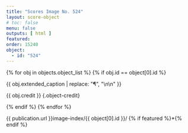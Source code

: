 ```yaml
---
title: "Scores Image No. 524"
layout: score-object
# toc: false
menu: false
outputs: [ html ]
featured: 
order: 15240
object:
  - id: "524"
---
```


{% for obj in objects.object_list %}
{% if obj.id == object[0].id %}

{{ obj.extended_caption | replace: "¶", "\n\n" }}

{{ obj.credit }} {.object-credit}

{% endif %}
{% endfor %}

<div class="object-credit object-url is-print-only">

{{ publication.url }}image-index/{{ object[0].id }}/ {% if featured %}*{% endif %}

</div>
